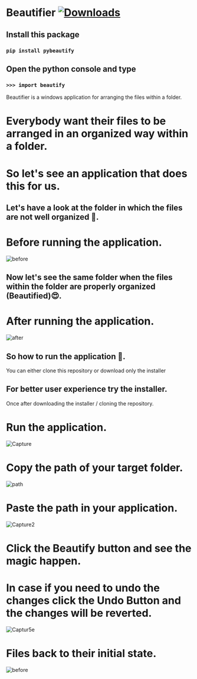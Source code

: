 # Beautifier [![Downloads](https://pepy.tech/badge/pybeautify)](https://pepy.tech/project/pybeautify)

## Install this package 
### ```pip install pybeautify```

## Open the python console and type 
### ```>>> import beautify```

Beautifier is a windows application for arranging the files within a folder.
# Everybody want their files to be arranged in an organized way within a folder.
# So let's see an application that does this for us.
## Let's have a look at the folder in which the files are not well organized 🤢.
# Before running the application.
![before](https://user-images.githubusercontent.com/39863022/59163963-d929f580-8b24-11e9-98eb-3cadc20f10a8.png)
## Now let's see the same folder when the files within the folder are properly organized (Beautified)😍.
# After running the application.
![after](https://user-images.githubusercontent.com/39863022/59164054-f9a67f80-8b25-11e9-9759-ebdaf62e0b73.png)
## So how to run the application 🤔.
You can either clone this repository or download only the installer
## For better user experience try the installer.
Once after downloading the installer / cloning the repository.
# Run the application.
![Capture](https://user-images.githubusercontent.com/39863022/75525785-7bcd3000-5a36-11ea-8357-9e3449d1b7e0.PNG)
# Copy the path of your target folder.
![path](https://user-images.githubusercontent.com/39863022/59164363-5c4d4a80-8b29-11e9-904a-f21313db9b80.png)
# Paste the path in your application. 
![Capture2](https://user-images.githubusercontent.com/39863022/75525909-b931bd80-5a36-11ea-8122-c3be4c84ce65.PNG)
# Click the Beautify button and see the magic happen.
# In case if you need to undo the changes click the Undo Button and the changes will be reverted.
![Captur5e](https://user-images.githubusercontent.com/39863022/75526004-ec744c80-5a36-11ea-9f0b-0901d79e9037.PNG)
# Files back to their initial state.
![before](https://user-images.githubusercontent.com/39863022/59163963-d929f580-8b24-11e9-98eb-3cadc20f10a8.png)

